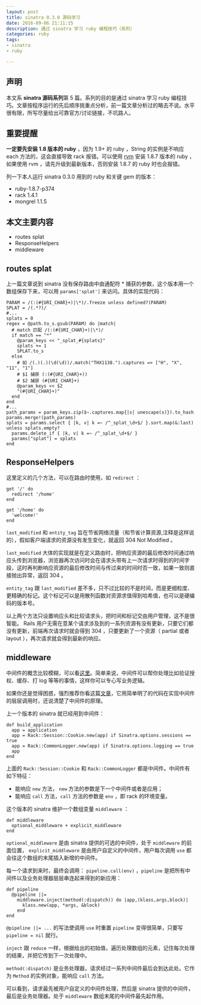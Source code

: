 ```yaml
---
layout: post
title: sinatra 0.3.0 源码学习
date: 2016-09-06 21:11:15
description: 通过 sinatra 学习 ruby 编程技巧（系列）
categories: ruby
tags: 
- sinatra
- ruby

---
```


## 声明

本文系 **sinatra 源码系列**第 5 篇。系列的目的是通过 sinatra 学习 ruby 编程技巧。文章按程序运行的先后顺序挑重点分析，前一篇文章分析过的略去不说。水平很有限，所写尽量给出可靠官方/讨论链接，不坑路人。

## 重要提醒

**一定要先安装 1.8 版本的 ruby** ，因为 1.9+ 的 ruby ，String 的实例是不响应 each 方法的，这会直接导致 rack 报错。可以使用 [rvm](https://rvm.io/) 安装 1.8.7 版本的 ruby ，如果使用 rvm ，请先升级到最新版本，否则安装 1.8.7 的 ruby 时也会报错。

列一下本人运行 sinatra 0.3.0 用到的 ruby 和关键 gem 的版本：

- ruby-1.8.7-p374
- rack 1.4.1
- mongrel 1.1.5

## 本文主要内容

- routes splat
- ResponseHelpers
- middleware

## routes splat

上一篇文章说到 sinatra 没有保存路由中由通配符 * 捕获的参数，这个版本用一个数组保存下来，可以用 `params['splat']` 来访问。具体的实现代码：

    PARAM = /(:(#{URI_CHAR}+)|\*)/.freeze unless defined?(PARAM)
    SPLAT = /(.*?)/
    #...
    splats = 0
    regex = @path.to_s.gsub(PARAM) do |match|
      # match 匹配 /(:(#{URI_CHAR}+)|\*)/
      if match == "*"
        @param_keys << "_splat_#{splats}"
        splats += 1
        SPLAT.to_s
      else
        # 如 /(.)(.)(\d(\d))/.match("THX1138.").captures => ["H", "X", "11", "1"]
        # $1 捕获 (:(#{URI_CHAR}+))
        # $2 捕获 (#{URI_CHAR}+)
        @param_keys << $2
        "(#{URI_CHAR}+)"
      end
    end
    #...
    path_params = param_keys.zip($~.captures.map{|s| unescape(s)}).to_hash
    params.merge!(path_params)
    splats = params.select { |k, v| k =~ /^_splat_\d+$/ }.sort.map(&:last)
    unless splats.empty?
      params.delete_if { |k, v| k =~ /^_splat_\d+$/ }
      params["splat"] = splats
    end

## ResponseHelpers

这里定义的几个方法，可以在路由时使用，如 `redirect` ：


    get '/' do
      redirect '/home'
    end

    get '/home' do
      'welcome!'
    end

`last_modified` 和 `entity_tag` 旨在节省网络流量（和节省计算资源,注释是这样说的），假如客户端请求的资源没有发生变化，就返回 304  Not Modified 。

`last_modified` 大体的实现就是在定义路由时，把响应资源的最后修改时间通过响应头传到浏览器，浏览器再次访问时会在请求头带有上一次请求时得到的时间字段，这时再判断响应资源的最后修改时间与传过来的时间时否一致，如果一致则直接抛出异常，返回 304 。

`entity_tag` 跟 `last_modified` 差不多，只不过比较的不是时间，而是更细粒度、更精确的标记。这个标记可以是用散列函数对资源求值得到哈希值，也可以是硬编码的版本号。

以上两个方法只设置响应头和比较请求头，把时间和标记交由用户管理，这不是很智能。 Rails 用户无需在意某个请求涉及到的一系列资源有没有更新，只要它们都没有更新，前端再次请求时就会得到 304 ，只要更新了一个资源（ partial 或者 layout ），再次请求就会得到最新的响应。


## middleware

中间件的概念比较模糊，可以看[这里](http://stackoverflow.com/questions/2256569/what-is-rack-middleware)。简单来说，中间件可以帮你处理比如验证授权、缓存、打 log 等等的事情，这样你可以专心写业务逻辑。

如果你还是觉得困惑，强烈推荐你看这篇[文章](https://codenoble.com/blog/understanding-rack-middleware/)，它用简单明了的代码在实现中间件的层层调用时，还说清楚了中间件的原理。

上一个版本的 sinatra 就已经用到中间件：

    def build_application
      app = application
      app = Rack::Session::Cookie.new(app) if Sinatra.options.sessions == true
      app = Rack::CommonLogger.new(app) if Sinatra.options.logging == true
      app
    end

上面的 `Rack::Session::Cookie` 和 `Rack::CommonLogger` 都是中间件。中间件有如下特征：

- 能响应 `new` 方法， `new` 方法的参数是下一个中间件或者是应用；
- 能响应 `call` 方法，`call` 方法的参数是 `env` ，即 rack 的环境变量。

这个版本的 sinatra 维护一个数组变量 `middleware` ：

    def middleware
      optional_middleware + explicit_middleware
    end

`optional_middleware` 是由 sinatra 提供的可选的中间件，处于 `middleware` 的前面位置， `explicit_middleware` 是由用户自定义的中间件，用户每次调用 `use` 都会往这个数组的末尾插入新增的中间件。

每一个请求到来时，最终会调用： `pipeline.call(env)` ，`pipeline` 是把所有中间件以及业务处理器层层串连起来得到的新应用：

    def pipeline
      @pipeline ||=
        middleware.inject(method(:dispatch)) do |app,(klass,args,block)|
          klass.new(app, *args, &block)
        end
    end

`@pipeline ||= ...` 的写法使调用 `use` 时重置 `pipeline` 变得很简单，只要写 `pipeline = nil` 就行。

`inject` 跟 `reduce` 一样，根据给出的初始值，遍历处理数组的元素，记住每次处理的结果，并把它传到下一次处理中。

`method(:dispatch)` 是业务处理器，请求经过一系列中间件最后会到达此处。它作为 `Method` 的实例对象，能响应 `call` 方法。

可以看到，请求最先被用户自定义的中间件处理，然后是 sinatra 提供的中间件，最后是业务处理器。处于 `middleware` 数组末尾的中间件最先起作用。